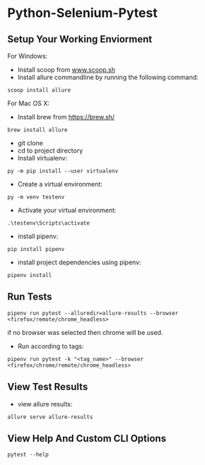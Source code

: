 # Python-Selenium-Pytest
## Setup Your Working Enviorment

For Windows:
* Install scoop from www.scoop.sh
* Install allure commandline by running the following command:
```
scoop install allure
```

For Mac OS X:
* Install brew from https://brew.sh/
```
brew install allure
```

* git clone
* cd to project directory 
* Install virtualenv:
```
py -m pip install --user virtualenv
```
* Create a virtual environment: 
```
py -m venv testenv
```
* Activate your virtual environment:
```
.\testenv\Scripts\activate
```
* install pipenv:
```
pip install pipenv
```
* install project dependencies using pipenv: 
```
pipenv install
```

## Run Tests

```
pipenv run pytest --alluredir=allure-results --browser <firefox/remote/chrome_headless>
```
if no browser was selected then chrome will be used.

* Run according to tags:
```
pipenv run pytest -k "<tag_name>" --browser <firefox/chrome/remote/chrome_headless>
```

## View Test Results

* view allure results: 
```
allure serve allure-results
```
## View Help And Custom CLI Options

```
pytest --help
```
